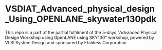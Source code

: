 # VSDIAT_Advanced_physical_design_Using_OPENLANE_skywater130pdk
This repo is a part of the partial fulfilment of the 5-days "Advanced Physical Design Workshop using OpenLANE using SKY130" workshop, powered by VLSI System Design and sponsored by Efabless Corporation
